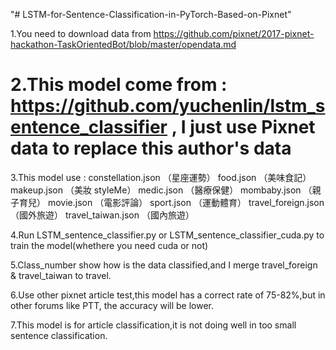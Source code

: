 
"# LSTM-for-Sentence-Classification-in-PyTorch-Based-on-Pixnet" 


1.You need to download data from https://github.com/pixnet/2017-pixnet-hackathon-TaskOrientedBot/blob/master/opendata.md

# 2.This model come from : https://github.com/yuchenlin/lstm_sentence_classifier , I just use Pixnet data to replace this author's data

3.This model use :
constellation.json （星座運勢）
food.json （美味食記）
makeup.json （美妝 styleMe）
medic.json （醫療保健）
mombaby.json （親子育兒）
movie.json （電影評論）
sport.json （運動體育）
travel_foreign.json （國外旅遊）
travel_taiwan.json （國內旅遊）

4.Run LSTM_sentence_classifier.py or LSTM_sentence_classifier_cuda.py to train the model(whethere you need cuda or not)

5.Class_number show how is the data classified,and I merge travel_foreign & travel_taiwan to travel. 

6.Use other pixnet article test,this model has a correct rate of 75-82%,but in other forums like PTT, the accuracy will be lower.

7.This model is for article classification,it is not doing well in too small sentence classification.
